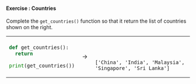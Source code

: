 #### Exercise : Countries

Complete the `get_countries()` function so that it return the list of countries shown on the right.

<table>
<tr>
  <td>

```python
def get_countries():
  return 

print(get_countries())
```
  </td>
  <td>&nbsp;→&nbsp;</td>
  <td>
  
```



['China', 'India', 'Malaysia', 'Singapore', 'Sri Lanka']

```
  </td>
</tr>
</table>